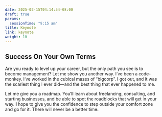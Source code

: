 ```yaml
---
date: 2025-02-15T04:14:54-08:00
draft: true
params:
  sessionTime: "9:15 am"
title: Keynote
link: keynote
weight: 10
---
```



## Success On Your Own Terms

Are you ready to level up your career, but the only path you see is to become management? Let me show you another way. I’ve been a code-monkey. I’ve worked in the cubical mazes of “bigcorp”. I got out, and it was the scariest thing I ever did—and the best thing that ever happened to me.

Let me give you a roadmap. You’ll learn about freelancing, consulting, and starting businesses, and be able to spot the roadblocks that will get in your way. I hope to give you the confidence to step outside your comfort zone and go for it. There will never be a better time.

